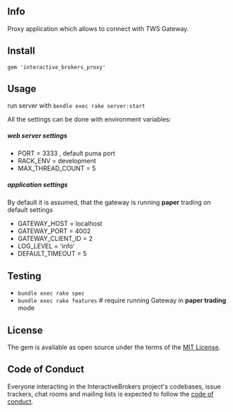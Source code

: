 ## Info

Proxy application which allows to connect with TWS Gateway.

## Install

```
gem 'interactive_brokers_proxy'
```

## Usage

run server with `bendle exec rake server:start`

All the settings can be done with environment variables:

##### web server settings

* PORT = 3333 , default puma port
* RACK_ENV = development
* MAX_THREAD_COUNT = 5

##### application settings

By default it is assumed, that the gateway is running **paper** trading 
on default settings

* GATEWAY_HOST = localhost
* GATEWAY_PORT = 4002
* GATEWAY_CLIENT_ID = 2
* LOG_LEVEL = 'info'
* DEFAULT_TIMEOUT = 5

## Testing

* `bundle exec rake spec`
* `bundle exec rake features` # require running Gateway in **paper trading** mode

## License

The gem is available as open source under the terms of the [MIT License](https://opensource.org/licenses/MIT).

## Code of Conduct

Everyone interacting in the InteractiveBrokers project's codebases, issue trackers, chat rooms and mailing lists is expected to follow the [code of conduct](https://github.com/[USERNAME]/interactive_brokers/blob/master/CODE_OF_CONDUCT.md).
